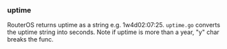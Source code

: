 ### uptime
RouterOS returns uptime as a string e.g. 1w4d02:07:25.
`uptime.go` converts the uptime string into seconds.
Note if uptime is more than a year, "y" char breaks the func.